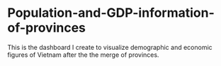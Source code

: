 # Population-and-GDP-information-of-provinces
This is the dashboard I create to visualize demographic and economic figures of Vietnam after the the merge of provinces. 
